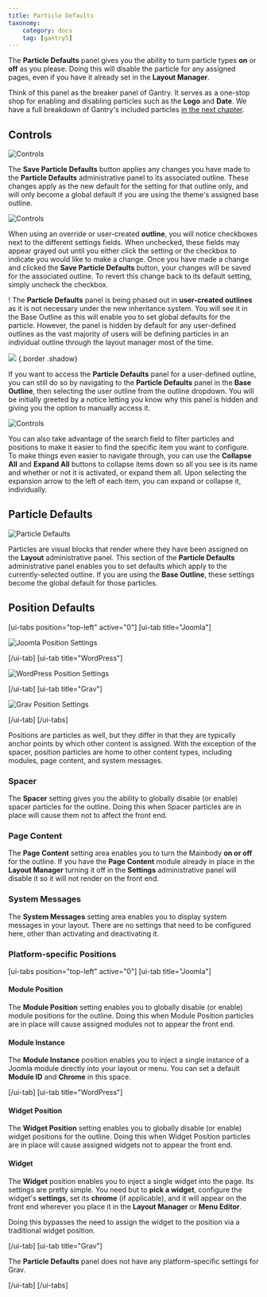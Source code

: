 ```yaml
---
title: Particle Defaults
taxonomy:
    category: docs
    tag: [gantry5]
---
```


The **Particle Defaults** panel gives you the ability to turn particle types **on** or **off** as you please. Doing this will disable the particle for any assigned pages, even if you have it already set in the **Layout Manager**.

Think of this panel as the breaker panel of Gantry. It serves as a one-stop shop for enabling and disabling particles such as the **Logo** and **Date**. We have a full breakdown of Gantry's included particles [in the next chapter](../../particles).

Controls
-----

![Controls](controls_1.jpg?classes=shadow,border)

The **Save Particle Defaults** button applies any changes you have made to the **Particle Defaults** administrative panel to its associated outline. These changes apply as the new default for the setting for that outline only, and will only become a global default if you are using the theme's assigned base outline.

![Controls](controls_2.jpg?classes=shadow,border)

When using an override or user-created **outline**, you will notice checkboxes next to the different settings fields. When unchecked, these fields may appear grayed out until you either click the setting or the checkbox to indicate you would like to make a change. Once you have made a change and clicked the **Save Particle Defaults** button, your changes will be saved for the associated outline. To revert this change back to its default setting, simply uncheck the checkbox.

! The **Particle Defaults** panel is being phased out in **user-created outlines** as it is not necessary under the new inheritance system. You will see it in the Base Outline as this will enable you to set global defaults for the particle. However, the panel is hidden by default for any user-defined outlines as the vast majority of users will be defining particles in an individual outline through the layout manager most of the time.

![](particle_defaults.jpg) {.border .shadow}

If you want to access the **Particle Defaults** panel for a user-defined outline, you can still do so by navigating to the **Particle Defaults** panel in the **Base Outline**, then selecting the user outline from the outline dropdown. You will be initially greeted by a notice letting you know why this panel is hidden and giving you the option to manually access it.

![Controls](controls_3.jpg?classes=shadow,border)

You can also take advantage of the search field to filter particles and positions to make it easier to find the specific item you want to configure. To make things even easier to navigate through, you can use the **Collapse All** and **Expand All** buttons to collapse items down so all you see is its name and whether or not it is activated, or expand them all. Upon selecting the expansion arrow to the left of each item, you can expand or collapse it, individually.

Particle Defaults
-----

![Particle Defaults](particlesettings.png?classes=shadow,border)

Particles are visual blocks that render where they have been assigned on the **Layout** administrative panel. This section of the **Particle Defaults** administrative panel enables you to set defaults which apply to the currently-selected outline. If you are using the **Base Outline**, these settings become the global default for those particles.

Position Defaults
-----

[ui-tabs position="top-left" active="0"]
[ui-tab title="Joomla"]

![Joomla Position Settings](positions.jpg?classes=shadow,border)

[/ui-tab]
[ui-tab title="WordPress"]

![WordPress Position Settings](wp_position_settings.png?classes=shadow,border)

[/ui-tab]
[ui-tab title="Grav"]

![Grav Position Settings](grav_position_settings.jpg?classes=shadow,border)

[/ui-tab]
[/ui-tabs]

Positions are particles as well, but they differ in that they are typically anchor points by which other content is assigned. With the exception of the spacer, position particles are home to other content types, including modules, page content, and system messages.

### Spacer

The **Spacer** setting gives you the ability to globally disable (or enable) spacer particles for the outline. Doing this when Spacer particles are in place will cause them not to affect the front end.

### Page Content

The **Page Content** setting area enables you to turn the Mainbody **on or off** for the outline. If you have the **Page Content** module already in place in the **Layout Manager** turning it off in the **Settings** administrative panel will disable it so it will not render on the front end.

### System Messages

The **System Messages** setting area enables you to display system messages in your layout. There are no settings that need to be configured here, other than activating and deactivating it.

### Platform-specific Positions

[ui-tabs position="top-left" active="0"]
[ui-tab title="Joomla"]

#### Module Position

The **Module Position** setting enables you to globally disable (or enable) module positions for the outline. Doing this when Module Position particles are in place will cause assigned modules not to appear the front end.

#### Module Instance

The **Module Instance** position enables you to inject a single instance of a Joomla module directly into your layout or menu. You can set a default **Module ID** and **Chrome** in this space.

[/ui-tab]
[ui-tab title="WordPress"]

#### Widget Position

The **Widget Position** setting enables you to globally disable (or enable) widget positions for the outline. Doing this when Widget Position particles are in place will cause assigned widgets not to appear the front end.

#### Widget

The **Widget** position enables you to inject a single widget into the page. Its settings are pretty simple. You need but to **pick a widget**, configure the widget's **settings**, set its **chrome** (if applicable), and it will appear on the front end wherever you place it in the **Layout Manager** or **Menu Editor**.

Doing this bypasses the need to assign the widget to the position via a traditional widget position.

[/ui-tab]
[ui-tab title="Grav"]

The **Particle Defaults** panel does not have any platform-specific settings for Grav.

[/ui-tab]
[/ui-tabs]
